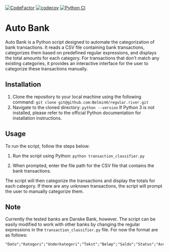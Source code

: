 [![CodeFactor](https://www.codefactor.io/repository/github/belminh/regular.river/badge?s=6873e2cbbb77353bb89fe4c11ddb60d0ab270b58)](https://www.codefactor.io/repository/github/belminh/regular.river)
[![codecov](https://codecov.io/gh/BelminH/regular.river/branch/main/graph/badge.svg?token=6PXAPSIOCI)](https://codecov.io/gh/BelminH/regular.river)
[![Python CI](https://github.com/BelminH/regular.river/actions/workflows/build.yml/badge.svg?branch=main)](https://github.com/BelminH/regular.river/actions/workflows/build.yml)

# Auto Bank 

Auto Bank is a Python script designed to automate the categorization of bank transactions. It reads a CSV file containing bank transactions, categorizes them based on predefined regular expressions, and displays the total amounts for each category. For transactions that don't match any existing categories, it provides an interactive interface for the user to categorize these transactions manually.

## Installation

1. Clone the repository to your local machine using the following command:
`git clone git@github.com:BelminH/regular.river.git`
2. Navigate to the cloned directory:
`python --version`
If Python 3 is not installed, please refer to the official Python documentation for installation instructions.

## Usage

To run the script, follow the steps below:

1. Run the script using Python:
`python transaction_classifier.py`

2. When prompted, enter the file path for the CSV file that contains the bank transactions.

The script will then categorize the transactions and display the totals for each category. If there are any unknown transactions, the script will prompt the user to manually categorize them.

## Note
Currently the tested banks are Danske Bank, however. The script can be easily modified to work with other banks by changing the regular expressions in the `transaction_classifier.py` file.
For now the format are as follows:
```csv
"Dato";"Kategori";"Underkategori";"Tekst";"Beløp";"Saldo";"Status";"Avstemt"
```
